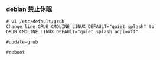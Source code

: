 ### debian 禁止休眠

```shell
# vi /etc/default/grub
Change line GRUB_CMDLINE_LINUX_DEFAULT="quiet splash" to GRUB_CMDLINE_LINUX_DEFAULT="quiet splash acpi=off"

#update-grub

#reboot
```

